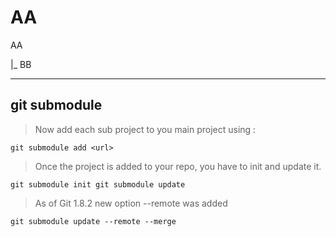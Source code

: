 # AA

AA

|_ BB


------------

## git submodule

>Now add each sub project to you main project using :

`
git submodule add <url>
`

>Once the project is added to your repo, you have to init and update it.

`
git submodule init
git submodule update
`

>As of Git 1.8.2 new option --remote was added

`
git submodule update --remote --merge
`
